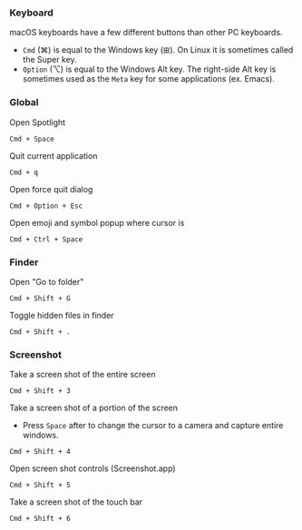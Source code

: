 ### Keyboard

macOS keyboards have a few different buttons than other PC keyboards.
- `Cmd` (⌘) is equal to the Windows key (⊞). On Linux it is sometimes called the Super key.
- `Option` (⌥) is equal to the Windows Alt key. The right-side Alt key is sometimes used as the `Meta` key for some applications (ex. Emacs).

### Global

Open Spotlight
```
Cmd + Space
```

Quit current application
```
Cmd + q
```

Open force quit dialog
```
Cmd + Option + Esc
```

Open emoji and symbol popup where cursor is
```
Cmd + Ctrl + Space
```

### Finder

Open "Go to folder"
```
Cmd + Shift + G
```

Toggle hidden files in finder
```
Cmd + Shift + .
```

### Screenshot

Take a screen shot of the entire screen
```
Cmd + Shift + 3
```

Take a screen shot of a portion of the screen
- Press `Space` after to change the cursor to a camera and capture entire windows.
```
Cmd + Shift + 4
```

Open screen shot controls (Screenshot.app)
```
Cmd + Shift + 5
```

Take a screen shot of the touch bar
```
Cmd + Shift + 6
```












